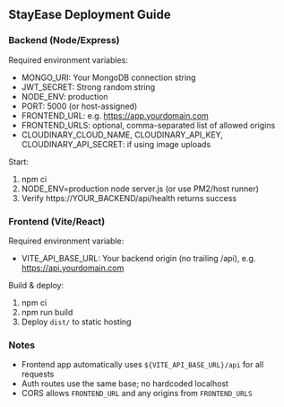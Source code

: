 ## StayEase Deployment Guide

### Backend (Node/Express)
Required environment variables:
- MONGO_URI: Your MongoDB connection string
- JWT_SECRET: Strong random string
- NODE_ENV: production
- PORT: 5000 (or host-assigned)
- FRONTEND_URL: e.g. https://app.yourdomain.com
- FRONTEND_URLS: optional, comma-separated list of allowed origins
- CLOUDINARY_CLOUD_NAME, CLOUDINARY_API_KEY, CLOUDINARY_API_SECRET: if using image uploads

Start:
1. npm ci
2. NODE_ENV=production node server.js (or use PM2/host runner)
3. Verify https://YOUR_BACKEND/api/health returns success

### Frontend (Vite/React)
Required environment variable:
- VITE_API_BASE_URL: Your backend origin (no trailing /api), e.g. https://api.yourdomain.com

Build & deploy:
1. npm ci
2. npm run build
3. Deploy `dist/` to static hosting

### Notes
- Frontend app automatically uses `${VITE_API_BASE_URL}/api` for all requests
- Auth routes use the same base; no hardcoded localhost
- CORS allows `FRONTEND_URL` and any origins from `FRONTEND_URLS`
